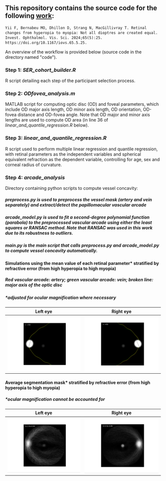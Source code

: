 ## This repository contains the source code for the following [work](https://iovs.arvojournals.org/article.aspx?articleid=2793667):
```
Yii F, Bernabeu MO, Dhillon D, Strang N, MacGillivray T. Retinal changes from hyperopia to myopia: Not all dioptres are created equal. Invest. Ophthalmol. Vis. Sci. 2024;65(5):25. https://doi.org/10.1167/iovs.65.5.25.
```

An overview of the workflow is provided below (source code in the directory named "code").

### Step 1: ***SER_cohort_builder.R***
R script detailing each step of the participant selection process.

### Step 2: ***ODfovea_analysis.m***
MATLAB script for computing optic disc (OD) and foveal parameters, which include OD major axis length, OD minor axis length, OD orientation, OD-fovea distance and OD-fovea angle. Note that OD major and minor axis lengths are used to compute OD area (in line 36 of *linear_and_quantile_regression.R* below).

### Step 3: ***linear_and_quantile_regression.R***
R script used to perform multiple linear regression and quantile regression, with retinal parameters as the independent variables and spherical equivalent refraction as the dependent variable, controlling for age, sex and corneal radius of curvature.

### Step 4: ***arcade_analysis***
Directory containing python scripts to compute vessel concavity:
##### *preprocess.py* is used to preprocess the vessel mask (artery and vein separately) and extract/detect the papillomacular vascular arcade
##### *arcade_model.py* is used to fit a second-degree polynomial function (parabola) to the preprocessed vascular arcade using either the least squares or RANSAC method. Note that RANSAC was used in this work due to its robustness to outliers.
##### *main.py* is the main script that calls *preprocess.py* and *arcade_model.py* to compute vessel concavity automatically.


#### Simulations using the mean value of each retinal parameter* stratified by refractive error (from high hyperopia to high myopia)
##### *Red vascular arcade: artery; green vascular arcade: vein; broken line: major axis of the optic disc*
##### *adjusted for ocular magnification where necessary
Left eye |Right eye 
--|--
<img src="videos/simulated_LE.gif" width="450" />|<img src="videos/simulated_RE.gif" width="450" />

#### Average segmentation mask* stratified by refractive error (from high hyperopia to high myopia)
##### *ocular magnification cannot be accounted for
Left eye |Right eye
--|--
<img src="videos/average_LE.gif" width="450" />|<img src="videos/average_RE.gif" width="450" />








